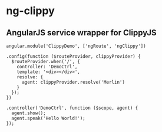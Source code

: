 ng-clippy
=========

AngularJS service wrapper for ClippyJS
--------------------------------------

    angular.module('ClippyDemo', ['ngRoute', 'ngClippy'])

    .config(function ($routeProvider, clippyProvider) {
      $routeProvider.when('/', {
        controller: 'DemoCtrl',
        template: '<div></div>',
        resolve: {
          agent: clippyProvider.resolve('Merlin')
        }
      });
    })

    .controller('DemoCtrl', function ($scope, agent) {
      agent.show();
      agent.speak('Hello World!');
    });

